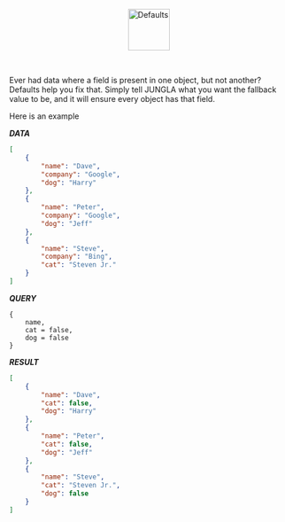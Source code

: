 <p align="center">
    <img src="./assets/img/Headers/Defaults.svg" height="75px" alt="Defaults"  title="Defaults">
</p>
<br />

Ever had data where a field is present in one object, but not another?
Defaults help you fix that. Simply tell JUNGLA what you want the fallback value to be, and it will ensure every object has that field.

Here is an example

**_DATA_**

```json
[
	{
		"name": "Dave",
		"company": "Google",
		"dog": "Harry"
	},
	{
		"name": "Peter",
		"company": "Google",
		"dog": "Jeff"
	},
	{
		"name": "Steve",
		"company": "Bing",
		"cat": "Steven Jr."
	}
]
```

**_QUERY_**

```Jungla
{
    name,
    cat = false,
    dog = false
}
```

**_RESULT_**

```json
[
	{
		"name": "Dave",
		"cat": false,
		"dog": "Harry"
	},
	{
		"name": "Peter",
		"cat": false,
		"dog": "Jeff"
	},
	{
		"name": "Steve",
		"cat": "Steven Jr.",
		"dog": false
	}
]
```
